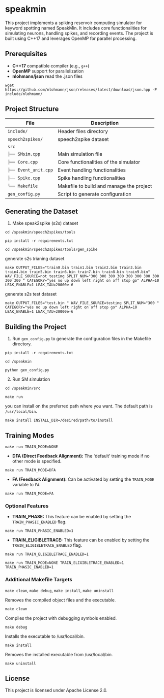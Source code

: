 # speakmin
This project implements a spiking reservoir computing simulator for keyword spotting named SpeakMin. 
It includes core functionalities for simulating neurons, handling spikes, and recording events. The project is built using C++17 and leverages OpenMP for parallel processing.

## Prerequisites

- **C++17** compatible compiler (e.g., `g++`)
- **OpenMP** support for parallelization
- **nlohmann/json** read the .json files
```
wget https://github.com/nlohmann/json/releases/latest/download/json.hpp -P include/nlohmann/
```
## Project Structure

| File            | Description                              |
|-----------------|------------------------------------------|
| `include/`      | Header files directory                   |
| `speech2spikes/`      | speech2spike dataset                   |
| `src`           |                                          |
| `├── SMsim.cpp`     | Main simulation file                     |
| `├── Core.cpp`      | Core functionalities of the simulator    |
| `├── Event_unit.cpp`| Event handling functionalities           |
| `├── Spike.cpp`     | Spike handling functionalities           |
| `└── Makefile`      | Makefile to build and manage the project |
| `gen_config.py` | Script to generate configuration         |

## Generating the Dataset

1. Make speak2spike (s2s) dataset

```
cd /speakmin/speech2spikes/tools
```
```
pip install -r requirements.txt
```
```
cd /speakmin/speech2spikes/tools/gen_spike
```
generate s2s trianing dataset
```
make OUTPUT_FILES="train0.bin train1.bin train2.bin train3.bin train4.bin train5.bin train6.bin train7.bin train8.bin train9.bin" WAV_FILE_SOURCE=not_testing SPLIT_NUM="300 300 300 300 300 300 300 300 300 300 " CATEGORY="yes no up down left right on off stop go" ALPHA=10 LEAK_ENABLE=1 LEAK_TAU=20000e-6
```
generate s2s test dataset
```
make OUTPUT_FILES="test.bin " WAV_FILE_SOURCE=testing SPLIT_NUM="300 " CATEGORY="yes no up down left right on off stop go" ALPHA=10 LEAK_ENABLE=1 LEAK_TAU=20000e-6
```

## Building the Project

1. Run `gen_config.py` to generate the configuration files in the Makefile directory.

```
pip install -r requirements.txt
```
```
cd /speakmin
```
```
python gen_config.py
```

2. Run SM simulation

```
cd /speakmin/src
```
```
make run
```
you can install on the preferred path where you want. The default path is `/usr/local/bin`.
```
make install INSTALL_DIR=/desired/path/to/install
```

## Training Modes
```
make run TRAIN_MODE=NONE
```
- **DFA (Direct Feedback Alignment):** The 'default' training mode if no other mode is specified.
```
make run TRAIN_MODE=DFA
```
- **FA (Feedback Alignment):** Can be activated by setting the `TRAIN_MODE` variable to `FA`.
```
make run TRAIN_MODE=FA
```

### Optional Features

- **TRAIN_PHASE:** This feature can be enabled by setting the `TRAIN_PHASIC_ENABLED` flag.
```
make run TRAIN_PHASIC_ENABLED=1
```
- **TRAIN_ELIGIBLETRACE:** This feature can be enabled by setting the `TRAIN_ELIGIBLETRACE_ENABLED` flag.
```
make run TRAIN_ELIGIBLETRACE_ENABLED=1
```

```
make run TRAIN_MODE=NONE TRAIN_ELIGIBLETRACE_ENABLED=1 TRAIN_PHASIC_ENABLED=1
```

### Additional Makefile Targets 
`make clean`, `make debug`, `make install`, `make uninstall`

Removes the compiled object files and the executable.
```
make clean
```

Compiles the project with debugging symbols enabled.
```
make debug
```

Installs the executable to /usr/local/bin.
```
make install
```
Removes the installed executable from /usr/local/bin.
```
make uninstall
```


## License
This project is licensed under Apache License 2.0.